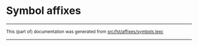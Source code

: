 
# Symbol affixes

* * *

<small>This (part of) documentation was generated from [src/fst/affixes/symbols.lexc](https://github.com/giellalt/lang-deu/blob/main/src/fst/affixes/symbols.lexc)</small>

---

